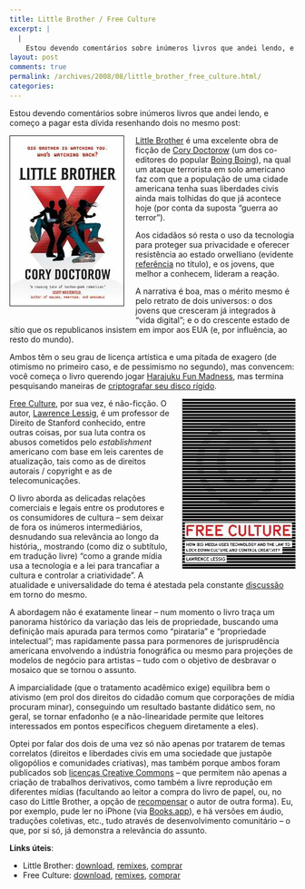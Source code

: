 ```yaml
---
title: Little Brother / Free Culture
excerpt: |
  |
    Estou devendo comentários sobre inúmeros livros que andei lendo, e começo a pagar esta dívida resenhando dois no mesmo post: Little Brother é uma excelente obra de ficção de Cory Doctorow (um dos co-editores do popular Boing Boing), na qual...
layout: post
comments: true
permalink: /archives/2008/08/little_brother_free_culture.html/
categories:
---
```

Estou devendo comentários sobre inúmeros livros que andei lendo, e começo a pagar esta dívida resenhando dois no mesmo post:

<span class="mt-enclosure mt-enclosure-image"><img title="capa de Little Brother, de Cory Doctorow" src="/archives/img/littlebrother.jpg" width="200" height="299" class="mt-image-left" style="border-style:solid; border-width:1px; float: left; margin: 0 20px 20px 0;" /></span>[Little Brother][1] é uma excelente obra de ficção de [Cory Doctorow][2] (um dos co-editores do popular [Boing Boing][3]), na qual um ataque terrorista em solo americano faz com que a população de uma cidade americana tenha suas liberdades civis ainda mais tolhidas do que já acontece hoje (por conta da suposta &#8220;guerra ao terror&#8221;).

Aos cidadãos só resta o uso da tecnologia para proteger sua privacidade e oferecer resistência ao estado orwelliano (evidente [referência][4] no título), e os jovens, que melhor a conhecem, lideram a reação.

A narrativa é boa, mas o mérito mesmo é pelo retrato de dois universos: o dos jovens que cresceram já integrados à &#8220;vida digital&#8221;; e o do crescente estado de sítio que os republicanos insistem em impor aos EUA (e, por influência, ao resto do mundo).

Ambos têm o seu grau de licença artística e uma pitada de exagero (de otimismo no primeiro caso, e de pessimismo no segundo), mas convencem: você começa o livro querendo jogar [Harajuku Fun Madness][5], mas termina pesquisando maneiras de [criptografar seu disco rígido][6].

<p style="clear:both">
  <span class="mt-enclosure mt-enclosure-image"><img title="capa de Free Culture, de Lawrence Lessig" src="/archives/img/freeculture.jpg" width="200" height="300" class="mt-image-left" style="float: right; margin: 0 0 20px 20px;" /></span><a href="http://free-culture.cc/about/">Free Culture</a>, por sua vez, é não-ficção. O autor, <a href="http://www.lessig.org/">Lawrence Lessig</a>, é um professor de Direito de Stanford conhecido, entre outras coisas, por sua luta contra os abusos cometidos pelo <em>establishment</em> americano com base em leis carentes de atualização, tais como as de direitos autorais / copyright e as de telecomunicações.
</p>

O livro aborda as delicadas relações comerciais e legais entre os produtores e os consumidores de cultura &#8211; sem deixar de fora os inúmeros intermediários, desnudando sua relevância ao longo da história,, mostrando (como diz o subtítulo, em tradução livre) &#8220;como a grande mídia usa a tecnologia e a lei para trancafiar a cultura e controlar a criatividade&#8221;. A atualidade e universalidade do tema é atestada pela constante [discussão][7] em torno do mesmo.

A abordagem não é exatamente linear &#8211; num momento o livro traça um panorama histórico da variação das leis de propriedade, buscando uma definição mais apurada para termos como &#8220;pirataria&#8221; e &#8220;propriedade intelectual&#8221;; mas rapidamente passa para pormenores de jurisprudência americana envolvendo a indústria fonográfica ou mesmo para projeções de modelos de negócio para artistas &#8211; tudo com o objetivo de desbravar o mosaico que se tornou o assunto.

A imparcialidade (que o tratamento acadêmico exige) equilibra bem o ativismo (em prol dos direitos do cidadão comum que corporações de mídia procuram minar), conseguindo um resultado bastante didático sem, no geral, se tornar enfadonho (e a não-linearidade permite que leitores interessados em pontos específicos cheguem diretamente a eles).

<p style="clear:both">
  Optei por falar dos dois de uma vez só não apenas por tratarem de temas correlatos (direitos e liberdades civis em uma sociedade que justapõe oligopólios e comunidades criativas), mas também porque ambos foram publicados sob <a href="http://www.creativecommons.org.br/">licenças Creative Commons</a> &#8211; que permitem não apenas a criação de trabalhos derivativos, como também a livre reprodução em diferentes mídias (facultando ao leitor a compra do livro de papel, ou, no caso do Little Brother, a opção de <a href="http://www.boingboing.net/2008/05/13/update-on-little-bro.html">recompensar</a> o autor de outra forma). Eu, por exemplo, pude ler no iPhone (via <a href="http://code.google.com/p/iphoneebooks/">Books.app</a>), e há versões em áudio, traduções coletivas, etc., tudo através de desenvolvimento comunitário &#8211; o que, por si só, já demonstra a relevância do assunto.
</p>

**Links úteis**:

*   Little Brother: [download][8], [remixes][9], [comprar][10]
*   Free Culture: [download][11], [remixes][12], [comprar][13]

 [1]: http://us.macmillan.com/torteen/littlebrother
 [2]: http://craphound.com/bio.php
 [3]: http://boingboing.net/
 [4]: http://compare.buscape.com.br/1984-edicao-comemorativa-george-orwell-8504006115.html?pos=2
 [5]: http://www.urbandictionary.com/define.php?term=ARGing&#038;defid=3190442
 [6]: http://en.wikipedia.org/wiki/Dm-crypt
 [7]: http://www.coxacreme.com.br/2008/08/12/pirataria-e-crime-ou-nao/
 [8]: http://craphound.com/littlebrother/download/
 [9]: http://craphound.com/littlebrother/category/remixes/
 [10]: http://craphound.com/littlebrother/buy/
 [11]: http://www.free-culture.cc/freecontent/
 [12]: http://www.free-culture.cc/remixes/
 [13]: http://us.penguingroup.com/nf/Book/BookDisplay/0,,0_9780143034650,00.html
